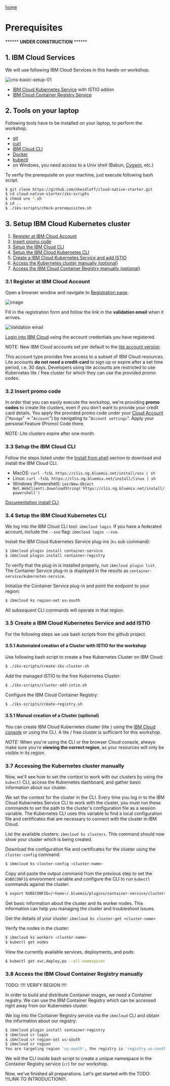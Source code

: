 [home](README.md)
# Prerequisites

****** **UNDER CONSTRUCTION** ******

## 1. IBM Cloud Services

We will use following IBM Cloud Services in this hands-on workshop.

![cns-basic-setup-01](images/cns-basic-setup-01.png)

* [IBM Cloud Kubernetes Service](https://cloud.ibm.com/docs/containers?topic=containers-getting-started#getting-started) with ISTIO addon 
* [IBM Cloud Container Registry Service](https://cloud.ibm.com/docs/services/Registry?topic=registry-getting-started#getting-started)

## 2. Tools on your laptop

Following tools have to be installed on your laptop, to perform the workshop.

- [git](https://git-scm.com/book/en/v2/Getting-Started-Installing-Git) 
- [curl](https://curl.haxx.se/download.html)
- [IBM Cloud CLI](https://cloud.ibm.com/docs/home/tools) 
- [Docker](https://docs.docker.com/v17.12/install/)
- [kubectl](https://kubernetes.io/docs/tasks/tools/install-kubectl/)
- on Windows, you need access to a Unix shell (Babun, [Cygwin](https://cygwin.com/install.html), etc.)

To verfiy the prerequisite on your machine, just execute following bash script.

```sh
$ git clone https://github.com/nheidloff/cloud-native-starter.git
$ cd cloud-native-starter/iks-scripts
$ chmod u+x *.sh
$ cd ..
$ ./iks-scripts/check-prerequisites.sh
```

## 3. Setup IBM Cloud Kubernetes cluster<a name="home"></a>

1. [Register at IBM Cloud Account](#part-SETUP-00)
2. [Insert promo code](#part-SETUP-01)
3. [Setup the IBM Cloud CLI](#part-SETUP-02)
4. [Setup the IBM Cloud Kubernetes CLI](#part-SETUP-03)
5. [Create a IBM Cloud Kubernetes Service and add ISTIO](#part-SETUP-04)
6. [Access the Kubernetes cluster manually (optional)](#part-SETUP-05)
7. [Access the IBM Cloud Container Registry manually (optional)](#part-SETUP-06)


### 3.1 Register at IBM Cloud Account <a name="part-SETUP-00"></a>

Open a browser window and navigate to [Registration page](https://ibm.biz/Bd2JHx).

![image](images/registration.png)

Fill in the registration form and follow the link in the **validation email** when it arrives.

![Validation email](images/email.png)

[Login into IBM Cloud](https://ibm.biz/Bd2JHx) using the account credentials you have registered.

NOTE: New IBM Cloud accounts set per default to the [lite account version](https://www.ibm.com/cloud/pricing).

This account type provides free access to a subset of IBM Cloud resources.
Lite accounts **do not need a credit-card** to sign up or expire after a set time period, i.e. 30 days.
Developers using lite accounts are restricted to use Kubernetes lite / free cluster for which they can use the provided promo codes.

### 3.2 Insert promo code <a name="part-SETUP-01"></a>
[<home>](#home)

In order that you can easily execute the workshop, we're providing **promo codes** to create lite clusters, even if you don't want to provide your credit card details.
You apply the provided promo code under your [Cloud Account](https://cloud.ibm.com/account) ("`Manage`" -> "`Account`") by navigating to "`Account settings`".
Apply your personal Feature (Promo) Code there.

NOTE: Lite clusters expire after one month.

### 3.3 Setup the IBM Cloud CLI <a name="part-SETUP-02"></a>
[<home>](#home)

Follow the steps listed under the [Install from shell](https://cloud.ibm.com/docs/cli/reference/bluemix_cli?topic=cloud-cli-install-ibmcloud-cli#shell_install) section to download and install the IBM Cloud CLI.

- MacOS: `curl -fsSL https://clis.ng.bluemix.net/install/osx | sh`
- Linux: `curl -fsSL https://clis.ng.bluemix.net/install/linux | sh`
- Windows (Powershell): `iex(New-Object Net.WebClient).DownloadString('https://clis.ng.bluemix.net/install/powershell')`

[Documentation install CLI](images/docs.gif)

### 3.4 Setup the IBM Cloud Kubernetes CLI <a name="part-SETUP-03"></a>
[<home>](#home)

We log into the IBM Cloud CLI tool: `ibmcloud login`.
If you have a federated account, include the `--sso` flag: `ibmcloud login --sso`.

Install the IBM Cloud Kubernetes Service plug-ins (`ks` sub command):

```sh
$ ibmcloud plugin install container-service
$ ibmcloud plugin install container-registry
```

To verify that the plug-in is installed properly, run `ibmcloud plugin list`.
The Container Service plug-in is displayed in the results as `container-service/kubernetes-service`.

Initialize the Container Service plug-in and point the endpoint to your region:

```sh
$ ibmcloud ks region-set us-south
```

All subsequent CLI commands will operate in that region.

### 3.5 Create a IBM Cloud Kubernetes Service and add ISTIO<a name="part-SETUP-04"></a>
[<home>](#home)

For the following steps we use bash scripts from the github project.

#### 3.5.1 Automated creation of a Cluster with ISTIO for the workshop

Use following bash script to create a free Kubernetes Cluster on IBM Cloud:

```sh
$ ./iks-scripts/create-iks-cluster.sh
```

Add the managed ISTIO to the free Kubernetes Cluster:
```sh
$ ./iks-scripts/cluster-add-istio.sh
```

Configure the IBM Cloud Container Registry:
```sh
$ ./iks-scripts/create-registry.sh
```

#### 3.5.1  Manual creation of a Cluster (optional)
You can create IBM Cloud Kubernetes cluster (lite ) using the [IBM Cloud console](https://cloud.ibm.com/containers-kubernetes/catalog/cluster/create) or using the CLI. A lite / free cluster is sufficient for this workshop.

_NOTE:_ When you're using the CLI or the browser Cloud console, always make sure you're **viewing the correct region**, as your resources will only be visible in its region.

### 3.7 Accessing the Kubernetes cluster manually <a name="part-SETUP-05"></a>

Now, we'll see how to set the context to work with our clusters by using the `kubectl` CLI, access the Kubernetes dashboard, and gather basic information about our cluster.

We set the context for the cluster in the CLI.
Every time you log in to the IBM Cloud Kubernetes Service CLI to work with the cluster, you must run these commands to set the path to the cluster's configuration file as a session variable.
The Kubernetes CLI uses this variable to find a local configuration file and certificates that are necessary to connect with the cluster in IBM Cloud.

List the available clusters: `ibmcloud ks clusters`.
This command should now show your cluster which is being created.

Download the configuration file and certificates for the cluster using the `cluster-config` command:

```sh
$ ibmcloud ks cluster-config <cluster-name>
```

Copy and paste the output command from the previous step to set the `KUBECONFIG` environment variable and configure the CLI to run `kubectl` commands against the cluster:

```sh
$ export KUBECONFIG=/<home>/.bluemix/plugins/container-service/clusters/mycluster/kube-config-<region>-<cluster-name>.yml
```

Get basic information about the cluster and its worker nodes.
This information can help you managing the cluster and troubleshoot issues.

Get the details of your cluster: `ibmcloud ks cluster-get <cluster-name>`

Verify the nodes in the cluster:

```sh
$ ibmcloud ks workers <cluster-name>
$ kubectl get nodes
```

View the currently available services, deployments, and pods:

```sh
$ kubectl get svc,deploy,po --all-namespaces
```

### 3.8 Access the IBM Cloud Container Registry manually <a name="part-SETUP-06"></a>
[<home>](#home)

TODO: !!!! VERIFY REGION !!!! 

In order to build and distribute Container images, we need a Container registry.
We can use the IBM Container Registry which can be accessed right away from our Kubernetes cluster.

We log into the Container Registry service via the `ibmcloud` CLI and obtain the information about our registry:

```sh
$ ibmcloud plugin install container-registry
$ ibmcloud cr login
$ ibmcloud cr region-set us-south
$ ibmcloud cr region
You are targeting region 'us-south', the registry is 'registry.us-south.bluemix.net'.
```

We will the CLI inside bash script to create a unique namespace in the Container Registry service (`cr`) for our workshop.


Now, we've finished all preparations.
Let's get started with the TODO: !!!LINK TO INTRODUCTION!!!.
